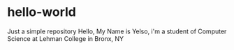 # hello-world
Just a simple repository
Hello, My Name is Yelso, i'm a student of Computer Science at Lehman College in Bronx, NY
